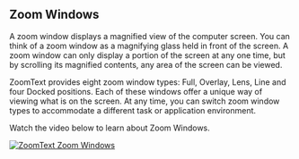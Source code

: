 ## Zoom Windows
A zoom window displays a magnified view of the computer screen. You can think of a zoom window as a magnifying glass held in front of the screen. A zoom window can only display a portion of the screen at any one time, but by scrolling its magnified contents, any area of the screen can be viewed.

ZoomText provides eight zoom window types: Full, Overlay, Lens, Line and four Docked positions. Each of these windows offer a unique way of viewing what is on the screen. At any time, you can switch zoom window types to accommodate a different task or application environment.

Watch the video below to learn about Zoom Windows.

[![ZoomText Zoom Windows](https://img.youtube.com/vi/gZHwUU2Brg0/0.jpg)](https://www.youtube.com/watch?v=gZHwUU2Brg0 "ZoomText Zoom Windows")